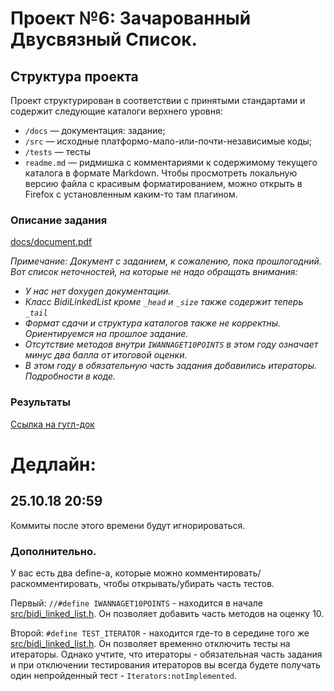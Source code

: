 ﻿Проект №6: Зачарованный Двусвязный Список.
==========================

## Структура проекта

Проект структурирован в соответствии с принятыми стандартами и содержит следующие каталоги верхнего уровня:

* `/docs` — документация: задание;
* `/src` — исходные платформо-мало-или-почти-независимые коды;
* `/tests` — тесты
* `readme.md` — ридмишка с комментариями к содержимому текущего каталога в формате Markdown. Чтобы просмотреть локальную версию файла с красивым форматированием, можно открыть в Firefox с установленным каким-то там плагином.


### Описание задания
[docs/document.pdf](docs/document.pdf)

_Примечание: Документ с заданием, к сожалению, пока прошлогодний. 
Вот список неточностей, на которые не надо обращать внимания:_
* _У нас нет doxygen документации._
* *Класс BidiLinkedList<T> кроме `_head` и `_size` также содержит теперь `_tail`*
* _Формат сдачи и структура каталогов также не корректны. 
Ориентируемся на прошлое задание._
* _Отсутствие методов внутри `IWANNAGET10POINTS` в этом году означает минус два балла 
от итоговой оценки._
* _В этом году в обязательную часть задания добавились итераторы. Подробности в коде._
### Результаты

[Ссылка на гугл-док](https://docs.google.com/spreadsheets/d/1nV9EGI2Uck6YOyQnrLJAEdsgoTVFMlJnG7EUA8nGnFA/edit?usp=sharing)

# Дедлайн:
## 25.10.18 20:59
Коммиты после этого времени будут игнорироваться.

### Дополнительно.
У вас есть два define-а, которые можно комментировать/раскомментировать, чтобы 
открывать/убирать часть тестов.

Первый: `//#define IWANNAGET10POINTS` - находится в 
начале [src/bidi_linked_list.h](src/bidi_linked_list.h). Он позволяет добавить 
часть методов на оценку 10.

Второй: `#define TEST_ITERATOR` - находится где-то в 
середине того же [src/bidi_linked_list.h](src/bidi_linked_list.h). Он позволяет 
временно отключить тесты на итераторы. Однако учтите, что итераторы - обязательная 
часть задания и при отключении тестирования итераторов вы всегда будете получать один 
непройденный тест - `Iterators:notImplemented`.

